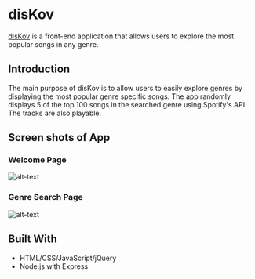 # disKov

[disKov](https://diskov.herokuapp.com) is a front-end application that allows users to explore the most popular songs in any genre.

## Introduction

The main purpose of disKov is to allow users to easily explore genres by displaying the most popular genre specific songs. The app randomly displays 5 of the top 100 songs in the searched genre using Spotify's API. The tracks are also playable.

## Screen shots of App

### Welcome Page
![alt-text](https://github.com/meron93/Spotify-capstone/blob/master/screenshots/welcomepagescreenshot.png "Welcome Page")




### Genre Search Page
![alt-text](https://github.com/meron93/Spotify-capstone/blob/master/screenshots/genresearchscreenshot.png "Genre Search Page")

## Built With

* HTML/CSS/JavaScript/jQuery
* Node.js with Express
